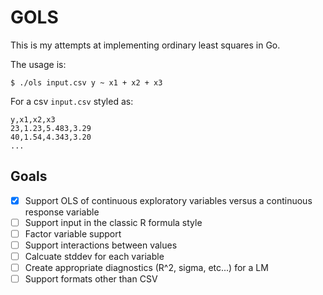 # GOLS

This is my attempts at implementing ordinary least squares in Go.

The usage is:

```console
$ ./ols input.csv y ~ x1 + x2 + x3
```

For a csv `input.csv` styled as:

```csv
y,x1,x2,x3
23,1.23,5.483,3.29
40,1.54,4.343,3.20
...
```

## Goals

* [X] Support OLS of continuous exploratory variables versus a continuous response variable
* [ ] Support input in the classic R formula style
* [ ] Factor variable support
* [ ] Support interactions between values
* [ ] Calcuate stddev for each variable
* [ ] Create appropriate diagnostics (R^2, sigma, etc...) for a LM
* [ ] Support formats other than CSV
